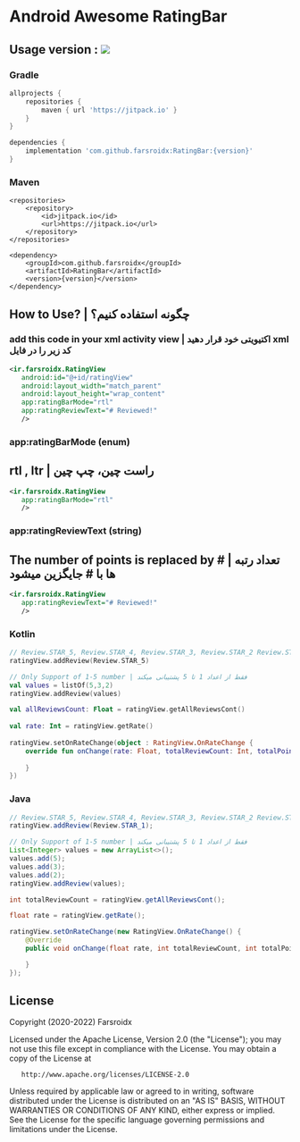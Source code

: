 # Android Awesome RatingBar

## Usage version : [![](https://jitpack.io/v/farsroidx/RatingBar.svg)](https://jitpack.io/#farsroidx/RatingBar)

### Gradle
```gradle
allprojects {
	repositories {
		maven { url 'https://jitpack.io' }
	}
}
```
```gradle
dependencies {
	implementation 'com.github.farsroidx:RatingBar:{version}'
}
```

### Maven
```maven
<repositories>
	<repository>
		<id>jitpack.io</id>
		<url>https://jitpack.io</url>
	</repository>
</repositories>
```
```maven
<dependency>
	<groupId>com.github.farsroidx</groupId>
	<artifactId>RatingBar</artifactId>
	<version>{version}</version>
</dependency>
```

## How to Use? | چگونه استفاده کنیم؟
### add this code in your xml activity view | اکتیویتی خود قرار دهید xml کد زیر را در فایل 
```xml
<ir.farsroidx.RatingView
   android:id="@+id/ratingView"
   android:layout_width="match_parent"
   android:layout_height="wrap_content"
   app:ratingBarMode="rtl"
   app:ratingReviewText="# Reviewed!"
   />
```
### app:ratingBarMode (enum)
## rtl , ltr | راست چین، چپ چین
```xml
<ir.farsroidx.RatingView
   app:ratingBarMode="rtl"
   />
```
### app:ratingReviewText (string)
## The number of points is replaced by # | تعداد رتبه ها با # جایگزین میشود
```xml
<ir.farsroidx.RatingView
   app:ratingReviewText="# Reviewed!"
   />
```



### Kotlin
```kotlin
// Review.STAR_5, Review.STAR_4, Review.STAR_3, Review.STAR_2 Review.STAR_1
ratingView.addReview(Review.STAR_5)

// Only Support of 1-5 number | فقط از اعداد 1 تا 5 پشتیبانی میکند
val values = listOf(5,3,2)
ratingView.addReview(values)

val allReviewsCount: Float = ratingView.getAllReviewsCont()
        
val rate: Int = ratingView.getRate()
        
ratingView.setOnRateChange(object : RatingView.OnRateChange {
    override fun onChange(rate: Float, totalReviewCount: Int, totalPoint: Int) {
                
    }
})
```
### Java
```java
// Review.STAR_5, Review.STAR_4, Review.STAR_3, Review.STAR_2 Review.STAR_1
ratingView.addReview(Review.STAR_1);

// Only Support of 1-5 number | فقط از اعداد 1 تا 5 پشتیبانی میکند
List<Integer> values = new ArrayList<>();
values.add(5);
values.add(3);
values.add(2);
ratingView.addReview(values);

int totalReviewCount = ratingView.getAllReviewsCont();

float rate = ratingView.getRate();

ratingView.setOnRateChange(new RatingView.OnRateChange() {
    @Override
    public void onChange(float rate, int totalReviewCount, int totalPoint) {

    }
});
```

## License

   Copyright (2020-2022) Farsroidx

   Licensed under the Apache License, Version 2.0 (the "License");
   you may not use this file except in compliance with the License.
   You may obtain a copy of the License at

       http://www.apache.org/licenses/LICENSE-2.0

   Unless required by applicable law or agreed to in writing, software
   distributed under the License is distributed on an "AS IS" BASIS,
   WITHOUT WARRANTIES OR CONDITIONS OF ANY KIND, either express or implied.
   See the License for the specific language governing permissions and
   limitations under the License.